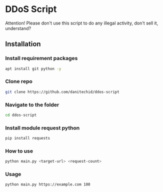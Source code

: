# DDoS Script
Attention! Please don't use this script to do any illegal activity, don't sell it, understand?

## Installation
### Install requirement packages
```bash
apt install git python -y
```
### Clone repo
```bash
git clone https://github.com/danitechid/ddos-script
```
### Navigate to the folder
```bash
cd ddos-script
```
### Install module request python
```bash
pip install requests
```
### How to use
```bash
python main.py <target-url> <request-count>
```
### Usage
```bash
python main.py https://example.com 100
```

